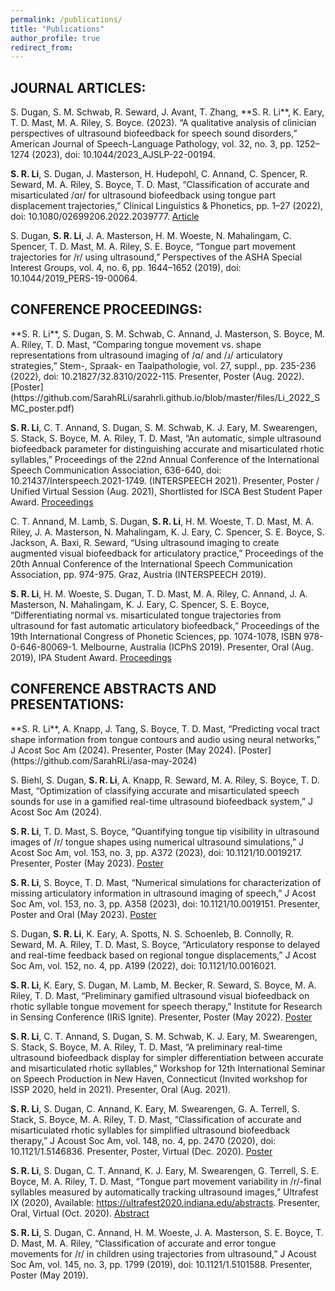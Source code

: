 ```yaml
---
permalink: /publications/
title: "Publications"
author_profile: true
redirect_from: 
---
```


<h2>JOURNAL ARTICLES:</h2>
S. Dugan, S. M. Schwab, R. Seward, J. Avant, T. Zhang, **S. R. Li**, K. Eary, T. D. Mast, M. A. Riley, S. Boyce. (2023). “A qualitative analysis of clinician perspectives of ultrasound biofeedback for speech sound disorders,” American Journal of Speech-Language Pathology, vol. 32, no. 3, pp. 1252–1274 (2023), doi: 10.1044/2023_AJSLP-22-00194.

**S. R. Li**, S. Dugan, J. Masterson, H. Hudepohl, C. Annand, C. Spencer, R. Seward, M. A. Riley, S. Boyce, T. D. Mast, “Classification of accurate and misarticulated /ɑr/ for ultrasound biofeedback using tongue part displacement trajectories,” Clinical Linguistics & Phonetics, pp. 1–27 (2022), doi: 10.1080/02699206.2022.2039777. [Article](https://sarahrli.github.io/files/Li_2022_CLP.pdf)

S. Dugan, **S. R. Li**, J. A. Masterson, H. M. Woeste, N. Mahalingam, C. Spencer, T. D. Mast, M. A. Riley, S. E. Boyce, “Tongue part movement trajectories for /r/ using ultrasound,” Perspectives of the ASHA Special Interest Groups, vol. 4, no. 6, pp. 1644–1652 (2019), doi: 10.1044/2019_PERS-19-00064.

<h2>CONFERENCE PROCEEDINGS:</h2>
**S. R. Li**, S. Dugan, S. M. Schwab, C. Annand, J. Masterson, S. Boyce, M. A. Riley, T. D. Mast, “Comparing tongue movement vs. shape representations from ultrasound imaging of /ɑ/ and /ɹ/ articulatory strategies,”  Stem-, Spraak- en Taalpathologie, vol. 27, suppl., pp. 235-236 (2022), doi: 10.21827/32.8310/2022-115. Presenter, Poster (Aug. 2022). [Poster](https://github.com/SarahRLi/sarahrli.github.io/blob/master/files/Li_2022_SMC_poster.pdf)

**S. R. Li**, C. T. Annand, S. Dugan, S. M. Schwab, K. J. Eary, M. Swearengen, S. Stack, S. Boyce, M. A. Riley, T. D. Mast, “An automatic, simple ultrasound biofeedback parameter for distinguishing accurate and misarticulated rhotic syllables,” Proceedings of the 22nd Annual Conference of the International Speech Communication Association, 636-640, doi: 10.21437/Interspeech.2021-1749. (INTERSPEECH 2021). Presenter, Poster / Unified Virtual Session (Aug. 2021), Shortlisted for ISCA Best Student Paper Award. [Proceedings](https://sarahrli.github.io/files/Li_2021_Interspeech_proceedings.pdf)

C. T. Annand, M. Lamb, S. Dugan, **S. R. Li**, H. M. Woeste, T. D. Mast, M. A. Riley, J. A. Masterson, N. Mahalingam, K. J. Eary, C. Spencer, S. E. Boyce, S. Jackson, A. Baxi, R. Seward, “Using ultrasound imaging to create augmented visual biofeedback for articulatory practice,” Proceedings of the 20th Annual Conference of the International Speech Communication Association, pp. 974-975. Graz, Austria (INTERSPEECH 2019).

**S. R. Li**, H. M. Woeste, S. Dugan, T. D. Mast, M. A. Riley, C. Annand, J. A. Masterson, N. Mahalingam, K. J. Eary, C. Spencer, S. E. Boyce, “Differentiating normal vs. misarticulated tongue trajectories from ultrasound for fast automatic articulatory biofeedback,” Proceedings of the 19th International Congress of Phonetic Sciences, pp. 1074-1078, ISBN 978-0-646-80069-1. Melbourne, Australia (ICPhS 2019). Presenter, Oral (Aug. 2019), IPA Student Award. [Proceedings](https://sarahrli.github.io/files/Li_2019_ICPhS_proceedings.pdf)

<h2>CONFERENCE ABSTRACTS AND PRESENTATIONS:</h2>
**S. R. Li**, A. Knapp, J. Tang, S. Boyce, T. D. Mast, “Predicting vocal tract shape information from tongue contours and audio using neural networks,” J Acost Soc Am (2024). Presenter, Poster (May 2024). [Poster](https://github.com/SarahRLi/asa-may-2024)

S. Biehl, S. Dugan, **S. R. Li**, A. Knapp, R. Seward, M. A. Riley, S. Boyce, T. D. Mast, “Optimization of classifying accurate and misarticulated speech sounds for use in a gamified real-time ultrasound biofeedback system,” J Acost Soc Am (2024). 

**S. R. Li**, T. D. Mast, S. Boyce, “Quantifying tongue tip visibility in ultrasound images of /r/ tongue shapes using numerical ultrasound simulations,” J Acost Soc Am, vol. 153, no. 3, pp. A372 (2023), doi: 10.1121/10.0019217. Presenter, Poster (May 2023). [Poster](https://sarahrli.github.io/files/Li_2023_ASA_5aSC37_poster.pdf)

**S. R. Li**, S. Boyce, T. D. Mast, “Numerical simulations for characterization of missing articulatory information in ultrasound imaging of speech,” J Acost Soc Am, vol. 153, no. 3, pp. A358 (2023), doi: 10.1121/10.0019151. Presenter, Poster and Oral (May 2023). [Poster](https://sarahrli.github.io/files/Li_2023_ASA_5aBAb16_poster.pdf)

S. Dugan, **S. R. Li**, K. Eary, A. Spotts, N. S. Schoenleb, B. Connolly, R. Seward, M. A. Riley, T. D. Mast, S. Boyce, “Articulatory response to delayed and real-time feedback based on regional tongue displacements,” J Acost Soc Am, vol. 152, no. 4, pp. A199 (2022), doi: 10.1121/10.0016021.

**S. R. Li**, K. Eary, S. Dugan, M. Lamb, M. Becker, R. Seward, S. Boyce, M. A. Riley, T. D. Mast, “Preliminary gamified ultrasound visual biofeedback on rhotic syllable tongue movement for speech therapy,” Institute for Research in Sensing Conference (IRiS Ignite). Presenter, Poster (May 2022). [Poster](https://sarahrli.github.io/files/Li_2022_IRiS_poster.pdf)

**S. R. Li**, C. T. Annand, S. Dugan, S. M. Schwab, K. J. Eary, M. Swearengen, S. Stack, S. Boyce, M. A. Riley, T. D. Mast, “A preliminary real-time ultrasound biofeedback display for simpler differentiation between accurate and misarticulated rhotic syllables,” Workshop for 12th International Seminar on Speech Production in New Haven, Connecticut (Invited workshop for ISSP 2020, held in 2021). Presenter, Oral (Aug. 2021).

**S. R. Li**, S. Dugan, C. Annand, K. Eary, M. Swearengen, G. A. Terrell, S. Stack, S. Boyce, M. A. Riley, T. D. Mast, “Classification of accurate and misarticulated rhotic syllables for simplified ultrasound biofeedback therapy,” J Acoust Soc Am, vol. 148, no. 4, pp. 2470 (2020), doi: 10.1121/1.5146836. Presenter, Poster, Virtual (Dec. 2020). [Poster](https://sarahrli.github.io/files/Li_2020_ASA_iPoster.pdf)

**S. R. Li**, S. Dugan, C. T. Annand, K. J. Eary, M. Swearengen, G. Terrell, S. E. Boyce, M. A. Riley, T. D. Mast, “Tongue part movement variability in /r/-final syllables measured by automatically tracking ultrasound images,” Ultrafest IX (2020), Available: https://ultrafest2020.indiana.edu/abstracts. Presenter, Oral, Virtual (Oct. 2020). [Abstract](https://sarahrli.github.io/files/Li_2020_Ultrafest_abstract.pdf)

**S. R. Li**, S. Dugan, C. Annand, H. M. Woeste, J. A. Masterson, S. E. Boyce, T. D. Mast, M. A. Riley, “Classification of accurate and error tongue movements for /r/ in children using trajectories from ultrasound,” J Acoust Soc Am, vol. 145, no. 3, pp. 1799 (2019), doi: 10.1121/1.5101588. Presenter, Poster (May 2019).

